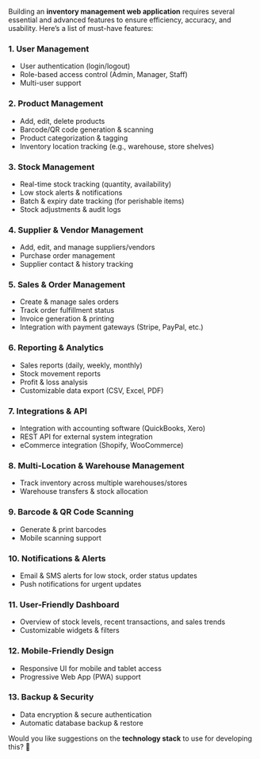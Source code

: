 Building an **inventory management web application** requires several essential and advanced features to ensure efficiency, accuracy, and usability. Here’s a list of must-have features:

### **1. User Management**

- User authentication (login/logout)
- Role-based access control (Admin, Manager, Staff)
- Multi-user support

### **2. Product Management**

- Add, edit, delete products
- Barcode/QR code generation & scanning
- Product categorization & tagging
- Inventory location tracking (e.g., warehouse, store shelves)

### **3. Stock Management**

- Real-time stock tracking (quantity, availability)
- Low stock alerts & notifications
- Batch & expiry date tracking (for perishable items)
- Stock adjustments & audit logs

### **4. Supplier & Vendor Management**

- Add, edit, and manage suppliers/vendors
- Purchase order management
- Supplier contact & history tracking

### **5. Sales & Order Management**

- Create & manage sales orders
- Track order fulfillment status
- Invoice generation & printing
- Integration with payment gateways (Stripe, PayPal, etc.)

### **6. Reporting & Analytics**

- Sales reports (daily, weekly, monthly)
- Stock movement reports
- Profit & loss analysis
- Customizable data export (CSV, Excel, PDF)

### **7. Integrations & API**

- Integration with accounting software (QuickBooks, Xero)
- REST API for external system integration
- eCommerce integration (Shopify, WooCommerce)

### **8. Multi-Location & Warehouse Management**

- Track inventory across multiple warehouses/stores
- Warehouse transfers & stock allocation

### **9. Barcode & QR Code Scanning**

- Generate & print barcodes
- Mobile scanning support

### **10. Notifications & Alerts**

- Email & SMS alerts for low stock, order status updates
- Push notifications for urgent updates

### **11. User-Friendly Dashboard**

- Overview of stock levels, recent transactions, and sales trends
- Customizable widgets & filters

### **12. Mobile-Friendly Design**

- Responsive UI for mobile and tablet access
- Progressive Web App (PWA) support

### **13. Backup & Security**

- Data encryption & secure authentication
- Automatic database backup & restore

Would you like suggestions on the **technology stack** to use for developing this? 🚀
